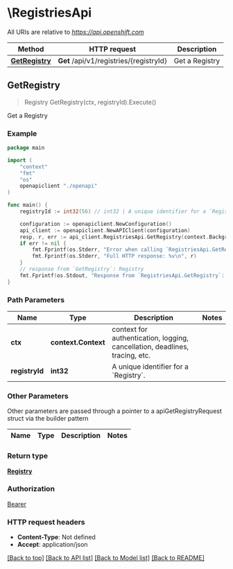 # \RegistriesApi

All URIs are relative to *https://api.openshift.com*

Method | HTTP request | Description
------------- | ------------- | -------------
[**GetRegistry**](RegistriesApi.md#GetRegistry) | **Get** /api/v1/registries/{registryId} | Get a Registry



## GetRegistry

> Registry GetRegistry(ctx, registryId).Execute()

Get a Registry



### Example

```go
package main

import (
    "context"
    "fmt"
    "os"
    openapiclient "./openapi"
)

func main() {
    registryId := int32(56) // int32 | A unique identifier for a `Registry`.

    configuration := openapiclient.NewConfiguration()
    api_client := openapiclient.NewAPIClient(configuration)
    resp, r, err := api_client.RegistriesApi.GetRegistry(context.Background(), registryId).Execute()
    if err != nil {
        fmt.Fprintf(os.Stderr, "Error when calling `RegistriesApi.GetRegistry``: %v\n", err)
        fmt.Fprintf(os.Stderr, "Full HTTP response: %v\n", r)
    }
    // response from `GetRegistry`: Registry
    fmt.Fprintf(os.Stdout, "Response from `RegistriesApi.GetRegistry`: %v\n", resp)
}
```

### Path Parameters


Name | Type | Description  | Notes
------------- | ------------- | ------------- | -------------
**ctx** | **context.Context** | context for authentication, logging, cancellation, deadlines, tracing, etc.
**registryId** | **int32** | A unique identifier for a &#x60;Registry&#x60;. | 

### Other Parameters

Other parameters are passed through a pointer to a apiGetRegistryRequest struct via the builder pattern


Name | Type | Description  | Notes
------------- | ------------- | ------------- | -------------


### Return type

[**Registry**](Registry.md)

### Authorization

[Bearer](../README.md#Bearer)

### HTTP request headers

- **Content-Type**: Not defined
- **Accept**: application/json

[[Back to top]](#) [[Back to API list]](../README.md#documentation-for-api-endpoints)
[[Back to Model list]](../README.md#documentation-for-models)
[[Back to README]](../README.md)


